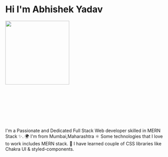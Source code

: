 

#                Hi  I'm Abhishek Yadav

<img src="https://r7q6w9z6.rocketcdn.me/career/wp-content/uploads/2020/04/afaf2a1a497b57e053c045b2ea78bb07.gif" width="200" height="200" style="middle"  />

<br>
<br><br><br><br><br><br><br><br>
I'm a Passionate and Dedicated Full Stack Web developer skilled in MERN Stack ✨.
🌍 I'm from Mumbai,Maharashtra
⚛️ Some technologies that I love to work includes MERN stack.
🚀 I have learned couple of CSS libraries like Chakra UI & styled-components.
 
 
